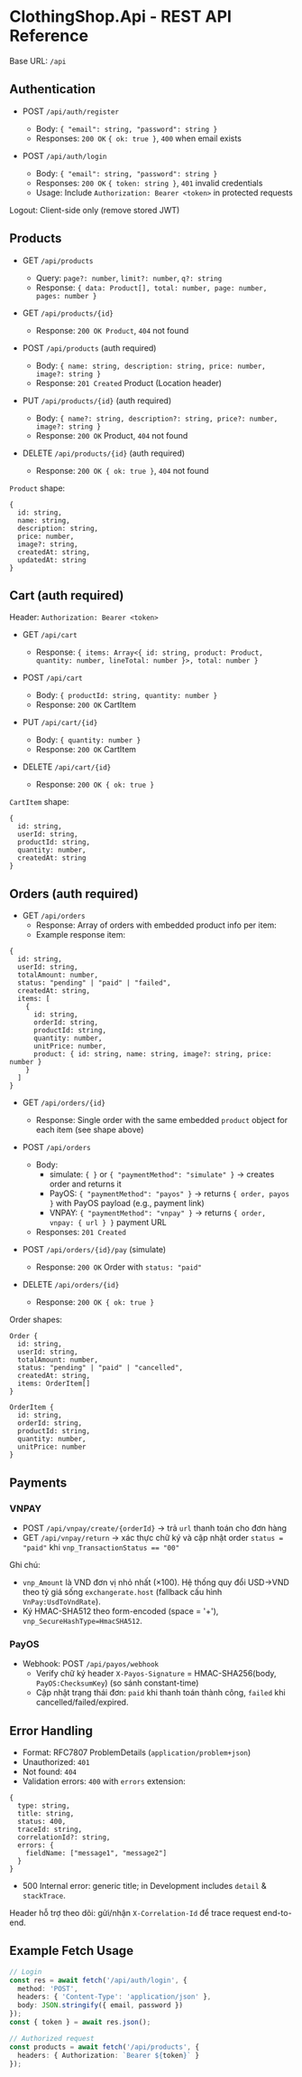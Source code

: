 # ClothingShop.Api - REST API Reference

Base URL: `/api`

## Authentication

- POST `/api/auth/register`
  - Body: `{ "email": string, "password": string }`
  - Responses: `200 OK` `{ ok: true }`, `400` when email exists

- POST `/api/auth/login`
  - Body: `{ "email": string, "password": string }`
  - Responses: `200 OK` `{ token: string }`, `401` invalid credentials
  - Usage: Include `Authorization: Bearer <token>` in protected requests

Logout: Client-side only (remove stored JWT)

## Products

- GET `/api/products`
  - Query: `page?: number`, `limit?: number`, `q?: string`
  - Response: `{ data: Product[], total: number, page: number, pages: number }`

- GET `/api/products/{id}`
  - Response: `200 OK Product`, `404` not found

- POST `/api/products` (auth required)
  - Body: `{ name: string, description: string, price: number, image?: string }`
  - Response: `201 Created` Product (Location header)

- PUT `/api/products/{id}` (auth required)
  - Body: `{ name?: string, description?: string, price?: number, image?: string }`
  - Response: `200 OK` Product, `404` not found

- DELETE `/api/products/{id}` (auth required)
  - Response: `200 OK { ok: true }`, `404` not found

`Product` shape:
```
{
  id: string,
  name: string,
  description: string,
  price: number,
  image?: string,
  createdAt: string,
  updatedAt: string
}
```

## Cart (auth required)

Header: `Authorization: Bearer <token>`

- GET `/api/cart`
  - Response: `{ items: Array<{ id: string, product: Product, quantity: number, lineTotal: number }>, total: number }`

- POST `/api/cart`
  - Body: `{ productId: string, quantity: number }`
  - Response: `200 OK` CartItem

- PUT `/api/cart/{id}`
  - Body: `{ quantity: number }`
  - Response: `200 OK` CartItem

- DELETE `/api/cart/{id}`
  - Response: `200 OK { ok: true }`

`CartItem` shape:
```
{
  id: string,
  userId: string,
  productId: string,
  quantity: number,
  createdAt: string
}
```

## Orders (auth required)

- GET `/api/orders`
  - Response: Array of orders with embedded product info per item:
  - Example response item:
```
{
  id: string,
  userId: string,
  totalAmount: number,
  status: "pending" | "paid" | "failed",
  createdAt: string,
  items: [
    {
      id: string,
      orderId: string,
      productId: string,
      quantity: number,
      unitPrice: number,
      product: { id: string, name: string, image?: string, price: number }
    }
  ]
}
```

- GET `/api/orders/{id}`
  - Response: Single order with the same embedded `product` object for each item (see shape above)

- POST `/api/orders`
  - Body:
    - simulate: `{ }` or `{ "paymentMethod": "simulate" }` → creates order and returns it
    - PayOS: `{ "paymentMethod": "payos" }` → returns `{ order, payos }` with PayOS payload (e.g., payment link)
    - VNPAY: `{ "paymentMethod": "vnpay" }` → returns `{ order, vnpay: { url } }` payment URL
  - Responses: `201 Created`

- POST `/api/orders/{id}/pay` (simulate)
  - Response: `200 OK` Order with `status: "paid"`

- DELETE `/api/orders/{id}`
  - Response: `200 OK { ok: true }`

Order shapes:
```
Order {
  id: string,
  userId: string,
  totalAmount: number,
  status: "pending" | "paid" | "cancelled",
  createdAt: string,
  items: OrderItem[]
}

OrderItem {
  id: string,
  orderId: string,
  productId: string,
  quantity: number,
  unitPrice: number
}
```

## Payments

### VNPAY
- POST `/api/vnpay/create/{orderId}` → trả `url` thanh toán cho đơn hàng
- GET `/api/vnpay/return` → xác thực chữ ký và cập nhật order `status = "paid"` khi `vnp_TransactionStatus == "00"`

Ghi chú:
- `vnp_Amount` là VND đơn vị nhỏ nhất (×100). Hệ thống quy đổi USD→VND theo tỷ giá sống `exchangerate.host` (fallback cấu hình `VnPay:UsdToVndRate`).
- Ký HMAC-SHA512 theo form-encoded (space = '+'), `vnp_SecureHashType=HmacSHA512`.

### PayOS
- Webhook: POST `/api/payos/webhook`
  - Verify chữ ký header `X-Payos-Signature` = HMAC-SHA256(body, `PayOS:ChecksumKey`) (so sánh constant-time)
  - Cập nhật trạng thái đơn: `paid` khi thanh toán thành công, `failed` khi cancelled/failed/expired.

## Error Handling

- Format: RFC7807 ProblemDetails (`application/problem+json`)
- Unauthorized: `401`
- Not found: `404`
- Validation errors: `400` with `errors` extension:
```
{
  type: string,
  title: string,
  status: 400,
  traceId: string,
  correlationId?: string,
  errors: {
    fieldName: ["message1", "message2"]
  }
}
```
- 500 Internal error: generic title; in Development includes `detail` & `stackTrace`.

Header hỗ trợ theo dõi: gửi/nhận `X-Correlation-Id` để trace request end-to-end.

## Example Fetch Usage

```ts
// Login
const res = await fetch('/api/auth/login', {
  method: 'POST',
  headers: { 'Content-Type': 'application/json' },
  body: JSON.stringify({ email, password })
});
const { token } = await res.json();

// Authorized request
const products = await fetch('/api/products', {
  headers: { Authorization: `Bearer ${token}` }
});
```
